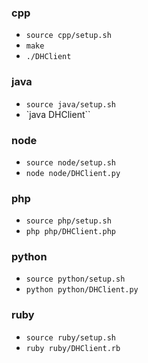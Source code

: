 ### cpp
* `source cpp/setup.sh`
* `make`
* `./DHClient`

### java
* `source java/setup.sh`
* `java DHClient``

### node
* `source node/setup.sh`
* `node node/DHClient.py`

### php
* `source php/setup.sh`
* `php php/DHClient.php`

### python
* `source python/setup.sh`
* `python python/DHClient.py`

### ruby
* `source ruby/setup.sh`
* `ruby ruby/DHClient.rb`
